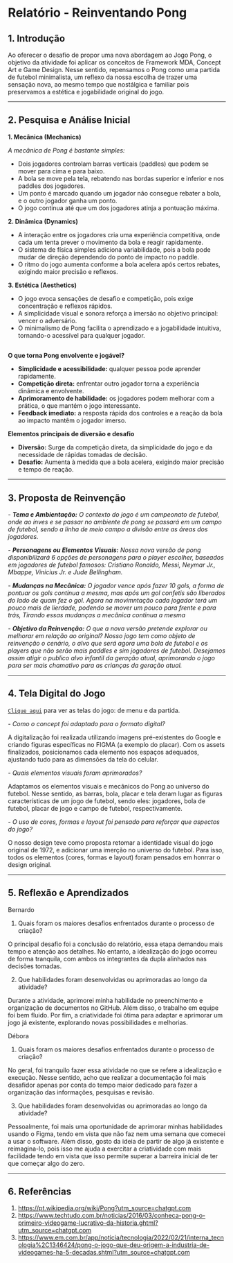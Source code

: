 # Relatório - Reinventando Pong


## 1. Introdução  

Ao oferecer o desafio de propor uma nova abordagem ao Jogo Pong, o objetivo da atividade foi aplicar os conceitos de Framework MDA, Concept Art e Game Design. Nesse sentido, repensamos o Pong como uma partida de futebol minimalista, um reflexo da nossa escolha de trazer uma sensação nova, ao mesmo tempo que nostálgica e familiar pois preservamos a estética e jogabilidade original do jogo.

---

## 2. Pesquisa e Análise Inicial  
**1. Mecânica (Mechanics)**

*A mecânica de Pong é bastante simples:*

- Dois jogadores controlam barras verticais (paddles) que podem se mover para cima e para baixo.
- A bola se move pela tela, rebatendo nas bordas superior e inferior e nos paddles dos jogadores.
- Um ponto é marcado quando um jogador não consegue rebater a bola, e o outro jogador ganha um ponto.
- O jogo continua até que um dos jogadores atinja a pontuação máxima.
  
**2. Dinâmica (Dynamics)**

- A interação entre os jogadores cria uma experiência competitiva, onde cada um tenta prever o movimento da bola e reagir rapidamente.
- O sistema de física simples adiciona variabilidade, pois a bola pode mudar de direção dependendo do ponto de impacto no paddle.
- O ritmo do jogo aumenta conforme a bola acelera após certos rebates, exigindo maior precisão e reflexos.
   
**3. Estética (Aesthetics)**
  
- O jogo evoca sensações de desafio e competição, pois exige concentração e reflexos rápidos.
- A simplicidade visual e sonora reforça a imersão no objetivo principal: vencer o adversário.
- O minimalismo de Pong facilita o aprendizado e a jogabilidade intuitiva, tornando-o acessível para qualquer jogador.

##  

**O que torna Pong envolvente e jogável?**

- **Simplicidade e acessibilidade:** qualquer pessoa pode aprender rapidamente.
- **Competição direta:** enfrentar outro jogador torna a experiência dinâmica e envolvente.
- **Aprimoramento de habilidade:** os jogadores podem melhorar com a prática, o que mantém o jogo interessante.
- **Feedback imediato:** a resposta rápida dos controles e a reação da bola ao impacto mantêm o jogador imerso.

**Elementos principais de diversão e desafio**

- **Diversão:** Surge da competição direta, da simplicidade do jogo e da necessidade de rápidas tomadas de decisão.
- **Desafio:** Aumenta à medida que a bola acelera, exigindo maior precisão e tempo de reação.

---

## 3. Proposta de Reinvenção    

*- **Tema e Ambientação:** O contexto do jogo é um campeonato de futebol, onde ao inves e se passar no ambiente de pong se passará em um campo de futebol, sendo a linha de meio campo a divisão entre as áreas dos jogadores.*

*- **Personagens ou Elementos Visuais:** Nossa nova versão de pong disponibilizará 6 opções de personagens para o player escolher, baseados em jogadores de futebol famosos: Cristiano Ronaldo, Messi, Neymar Jr., Mbappe, Vinicius Jr. e Jude Bellingham.*

*- **Mudanças na Mecânica:** O jogador vence após fazer 10 gols, a forma de pontuar os gols continua a mesma, mas após um gol confetis são liberados do lado de quam fez o gol. Agora na movimntação cada jogador terá um pouco mais de lierdade, podendo se mover um pouco para frente e para trás, Tirando essas mudanças a mecânica continua a mesma*

*- **Objetivo da Reinvenção:** O que a nova versão pretende explorar ou melhorar em relação ao original? Nosso jogo tem como objeto de reinvenção o cenário,  o alvo que será agora uma bola de futebol e os players que não serão mais paddles e sim jogadores de futebol. Desejamos assim atigir o publico alvo infantil da geração atual, aprimorando o jogo para ser mais chamativo para as crianças da geração atual.*

---

## 4. Tela Digital do Jogo  

[`Clique aqui`](https://drive.google.com/drive/folders/12o2MsSV16KzXEVwJZwf4_oUb8IfYchrd?usp=sharing) para ver as telas do jogo: de menu e da partida.

*- Como o concept foi adaptado para o formato digital?* 

A digitalização foi realizada utilizando imagens pré-existentes do Google e criando figuras específicas no FIGMA (a exemplo do placar). Com os assets finalizados, posicionamos cada elemento nos espaços adequados, ajustando tudo para as dimensões da tela do celular.

*- Quais elementos visuais foram aprimorados?* 

Adaptamos os elementos visuais e mecânicos do Pong ao universo do futebol. Nesse sentido, as barras, bola, placar e tela deram lugar as figuras características de um jogo de futebol, sendo eles: jogadores, bola de futebol, placar de jogo e campo de futebol, respectivamente.

*- O uso de cores, formas e layout foi pensado para reforçar que aspectos do jogo?* 

O nosso design teve como proposta retomar a identidade visual do jogo original de 1972, e adicionar uma imerção no universo do futebol. Para isso, todos os elementos (cores, formas e layout) foram pensados em honrrar o design original.

---

## 5. Reflexão e Aprendizados  

Bernardo
1. Quais foram os maiores desafios enfrentados durante o processo de criação?

O principal desafio foi a conclusão do relatório, essa etapa demandou mais tempo e atenção aos detalhes. No entanto, a idealização do jogo ocorreu de forma tranquila, com ambos os integrantes da dupla alinhados nas decisões tomadas. 

2. Que habilidades foram desenvolvidas ou aprimoradas ao longo da atividade?

Durante a atividade, aprimorei minha habilidade no preenchimento e organização de documentos no GitHub. Além disso, o trabalho em equipe foi bem fluido. Por fim, a criatividade foi ótima para adaptar e aprimorar um jogo já existente, explorando novas possibilidades e melhorias.

Débora
1. Quais foram os maiores desafios enfrentados durante o processo de criação?

No geral, foi tranquilo fazer essa atividade no que se refere a idealização e execução. Nesse sentido, acho que realizar a documentação foi mais desafidor apenas por conta do tempo maior dedicado para fazer a organização das informações, pesquisas e revisão. 

3. Que habilidades foram desenvolvidas ou aprimoradas ao longo da atividade?

Pessoalmente, foi mais uma oportunidade de aprimorar minhas habilidades usando o Figma, tendo em vista que não faz nem uma semana que comecei a usar o software. Além disso, gosto da ideia de partir de algo já existente e reimagina-lo, pois isso me ajuda a exercitar a criatividade com mais facilidade tendo em vista que isso permite superar a barreira inicial de ter que começar algo do zero.

---

## 6. Referências 

1. https://pt.wikipedia.org/wiki/Pong?utm_source=chatgpt.com
2. https://www.techtudo.com.br/noticias/2016/03/conheca-pong-o-primeiro-videogame-lucrativo-da-historia.ghtml?utm_source=chatgpt.com
3. https://www.em.com.br/app/noticia/tecnologia/2022/02/21/interna_tecnologia%2C1346424/pong-o-jogo-que-deu-origem-a-industria-de-videogames-ha-5-decadas.shtml?utm_source=chatgpt.com 

